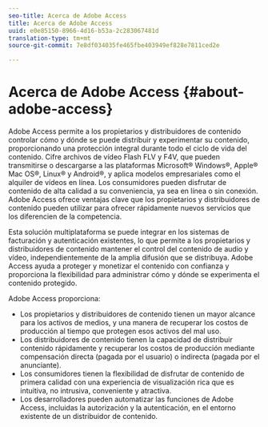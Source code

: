 ```yaml
---
seo-title: Acerca de Adobe Access
title: Acerca de Adobe Access
uuid: e0e85150-8966-4d16-b53a-2c283067481d
translation-type: tm+mt
source-git-commit: 7e8df034035fe465fbe403949ef828e7811ced2e

---
```



# Acerca de Adobe Access {#about-adobe-access}

Adobe Access permite a los propietarios y distribuidores de contenido controlar cómo y dónde se puede distribuir y experimentar su contenido, proporcionando una protección integral durante todo el ciclo de vida del contenido. Cifre archivos de vídeo Flash FLV y F4V, que pueden transmitirse o descargarse a las plataformas Microsoft® Windows®, Apple® Mac OS®, Linux® y Android®, y aplica modelos empresariales como el alquiler de vídeos en línea. Los consumidores pueden disfrutar de contenido de alta calidad a su conveniencia, ya sea en línea o sin conexión. Adobe Access ofrece ventajas clave que los propietarios y distribuidores de contenido pueden utilizar para ofrecer rápidamente nuevos servicios que los diferencien de la competencia.

Esta solución multiplataforma se puede integrar en los sistemas de facturación y autenticación existentes, lo que permite a los propietarios y distribuidores de contenido mantener el control del contenido de audio y vídeo, independientemente de la amplia difusión que se distribuya. Adobe Access ayuda a proteger y monetizar el contenido con confianza y proporciona la flexibilidad para administrar cómo y dónde se experimenta el contenido protegido.

Adobe Access proporciona:

* Los propietarios y distribuidores de contenido tienen un mayor alcance para los activos de medios, y una manera de recuperar los costos de producción al tiempo que protegen esos activos del mal uso.
* Los distribuidores de contenido tienen la capacidad de distribuir contenido rápidamente y recuperar los costos de producción mediante compensación directa (pagada por el usuario) o indirecta (pagada por el anunciante).
* Los consumidores tienen la flexibilidad de disfrutar de contenido de primera calidad con una experiencia de visualización rica que es intuitiva, no intrusiva, conveniente y atractiva.
* Los desarrolladores pueden automatizar las funciones de Adobe Access, incluidas la autorización y la autenticación, en el entorno existente de un distribuidor de contenido.


